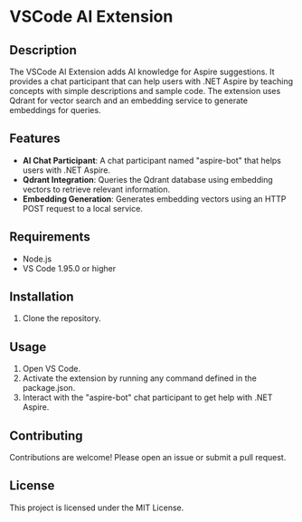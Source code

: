 # VSCode AI Extension

## Description

The VSCode AI Extension adds AI knowledge for Aspire suggestions. It provides a chat participant that can help users with .NET Aspire by teaching concepts with simple descriptions and sample code. The extension uses Qdrant for vector search and an embedding service to generate embeddings for queries.

## Features

- **AI Chat Participant**: A chat participant named "aspire-bot" that helps users with .NET Aspire.
- **Qdrant Integration**: Queries the Qdrant database using embedding vectors to retrieve relevant information.
- **Embedding Generation**: Generates embedding vectors using an HTTP POST request to a local service.

## Requirements

- Node.js
- VS Code 1.95.0 or higher

## Installation

1. Clone the repository.

## Usage

1. Open VS Code.
2. Activate the extension by running any command defined in the package.json.
3. Interact with the "aspire-bot" chat participant to get help with .NET Aspire.

## Contributing

Contributions are welcome! Please open an issue or submit a pull request.

## License

This project is licensed under the MIT License.
